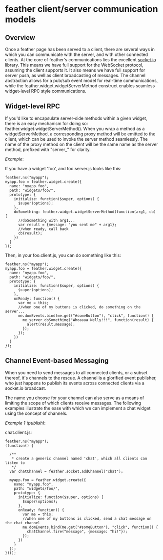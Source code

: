 # feather client/server communication models #

## Overview ##
Once a feather page has been served to a client, there are several ways in which you can communicate with the server, and with other connected clients. At the core of feather's communications lies the excellent [socket.io](http://socket.io) library. This means we have full support for the WebSocket protocol, assuming the client supports it. It also means we have full support for server push, as well as client broadcasting of messages. The channel abstraction allows for a pub/sub event model for real-time communications, while the feather.widget.widgetServerMethod construct enables seamless widget-level RPC style communications.

## Widget-level RPC ##
If you'd like to encapsulate server-side methods within a given widget, there is an easy mechanism for doing so: feather.widget.widgetServerMethod(). When you wrap a method as a widgetServerMethod, a corresponding proxy method will be emitted to the client, which can be used to invoke the server method seamlessly. The name of the proxy method on the client will be the same name as the server method, prefixed with "server_" for clarity.

_Example_:

  If you have a widget 'foo', and foo.server.js looks like this:

    feather.ns("myapp");    
    myapp.foo = feather.widget.create({
      name: "myapp.foo",
      path: "widgets/foo/",
      prototype: {
        initialize: function($super, options) {
          $super(options);
        },
        doSomething: feather.widget.widgetServerMethod(function(arg1, cb) {
          //doSomething with arg1...
          var result = {message: "you sent me" + arg1};
          //when ready, call back
          cb(result);
        })
      }		
    });

  Then, in your foo.client.js, you can do something like this:

    feather.ns("myapp");    
    myapp.foo = feather.widget.create({
      name: "myapp.foo",
      path: "widgets/foo/",
      prototype: {
        initialize: function($super, options) {
          $super(options);
        },
        onReady: function() {
          var me = this;
          //when one of my buttons is clicked, do something on the server...
          me.domEvents.bind(me.get("#someButton"), "click", function() {
            me.server_doSomething("Whoaaaa Nelly!!!", function(result) {
              alert(result.message);
            });
          });
        })
      }		
    });
    
## Channel Event-based Messaging ##
When you need to send messages to all connected clients, or a subset thereof, it's channels to the rescue. A channel is a glorified event publisher, who just happens to publish its events across connected clients via a socket.io broadcast.

The name you choose for your channel can also serve as a means of limiting the scope of which clients receive messages. The following examples illustrate the ease with which we can implement a chat widget using the concept of channels.

_Example 1 (publish)_:

  chat.client.js:
  
    feather.ns("myapp");
    (function() {
    
      /**
       * create a generic channel named 'chat', which all clients can listen to
       */
      var chatChannel = feather.socket.addChannel("chat");
      
      myapp.foo = feather.widget.create({
        name: "myapp.foo",
        path: "widgets/foo/",
        prototype: {
          initialize: function($super, options) {
            $super(options);
          },
          onReady: function() {
            var me = this;
            //when one of my buttons is clicked, send a chat message on the chat channel
            me.domEvents.bind(me.get("#someButton"), "click", function() {
              chatChannel.fire("message", {message: "hi!"});
            });
          })
        }   
      });
    })(); 